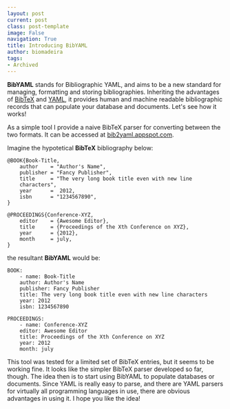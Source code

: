 ```yaml
---
layout: post
current: post
class: post-template
image: False
navigation: True
title: Introducing BibYAML
author: biomadeira
tags:
- Archived
---
```


**BibYAML** stands for Bibliographic YAML, and aims to be a new standard for managing, formatting and
storing bibliographies. Inheriting the advantages of [BibTeX](http://www.bibtex.org/) and [YAML](http://yaml.org/), 
it provides human and machine readable bibliographic records that can populate your database and documents. 
Let's see how it works!

As a simple tool I provide a naive BibTeX parser for converting between the two formats.
It can be accessed at [bib2yaml.appspot.com](http://bib2yaml.appspot.com/). 

Imagine the hypotetical **BibTeX** bibliography below:
	
	@BOOK{Book-Title,
	    author    = "Author's Name",
	    publisher = "Fancy Publisher",
	    title     = "The very long book title even with new line 
	    characters",
	    year      =  2012,
	    isbn      = "1234567890",
	}

	@PROCEEDINGS{Conference-XYZ,
	    editor    = {Awesome Editor},
	    title     = {Proceedings of the Xth Conference on XYZ},
	    year      = {2012},
	    month     = july,
	}

the resultant **BibYAML** would be: 
	
	BOOK:
	    - name: Book-Title
	    author: Author's Name
	    publisher: Fancy Publisher
	    title: The very long book title even with new line characters
	    year: 2012
	    isbn: 1234567890

	PROCEEDINGS:
	    - name: Conference-XYZ
	    editor: Awesome Editor
	    title: Proceedings of the Xth Conference on XYZ
	    year: 2012
	    month: july

This tool was tested for a limited set of BibTeX entries, but it seems to be working fine. It looks like the 
simpler BibTeX parser developed so far, though. The idea then is to start using BibYAML to populate databases 
or documents. Since YAML is really easy to parse, and there are YAML parsers for virtually all programming
languages in use, there are obvious advantages in using it. I hope you like the idea!

